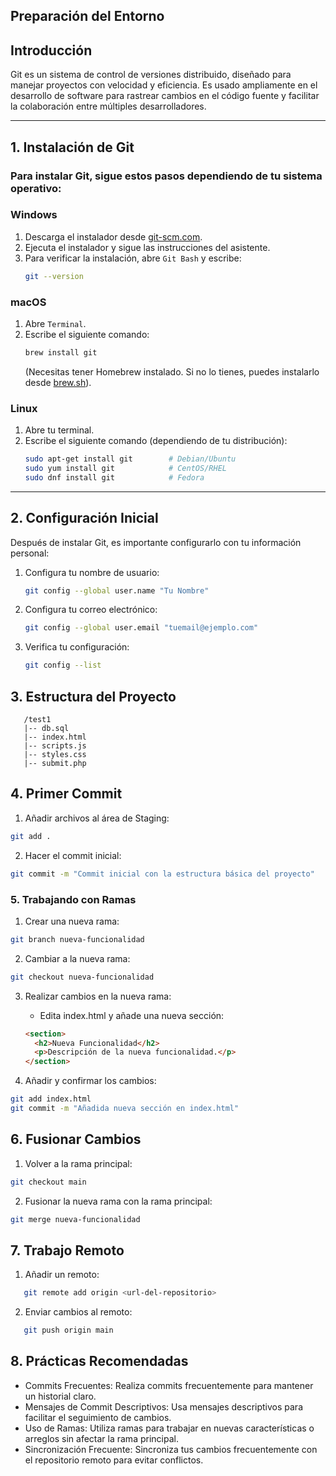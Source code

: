 ## Preparación del Entorno


## Introducción

Git es un sistema de control de versiones distribuido, diseñado para manejar proyectos con velocidad y eficiencia. Es usado ampliamente en el desarrollo de software para rastrear cambios en el código fuente y facilitar la colaboración entre múltiples desarrolladores.


---

## 1. Instalación de Git

### Para instalar Git, sigue estos pasos dependiendo de tu sistema operativo:

### Windows
1. Descarga el instalador desde [git-scm.com](https://git-scm.com/download/win).
2. Ejecuta el instalador y sigue las instrucciones del asistente.
3. Para verificar la instalación, abre `Git Bash` y escribe:
    ```bash
    git --version
    ```

### macOS
1. Abre `Terminal`.
2. Escribe el siguiente comando:
    ```bash
    brew install git
    ```
   (Necesitas tener Homebrew instalado. Si no lo tienes, puedes instalarlo desde [brew.sh](https://brew.sh/)).

### Linux
1. Abre tu terminal.
2. Escribe el siguiente comando (dependiendo de tu distribución):
    ```bash
    sudo apt-get install git        # Debian/Ubuntu
    sudo yum install git            # CentOS/RHEL
    sudo dnf install git            # Fedora
    ```

---

## 2. Configuración Inicial

Después de instalar Git, es importante configurarlo con tu información personal:

1. Configura tu nombre de usuario:
    ```bash
    git config --global user.name "Tu Nombre"
    ```

2. Configura tu correo electrónico:
    ```bash
    git config --global user.email "tuemail@ejemplo.com"
    ```

3. Verifica tu configuración:
    ```bash
    git config --list
    ```

## 3. Estructura del Proyecto
```
   /test1
   |-- db.sql
   |-- index.html
   |-- scripts.js
   |-- styles.css
   |-- submit.php
```

## 4. Primer Commit

1. Añadir archivos al área de Staging:
```bash
git add .
```
2. Hacer el commit inicial:
```bash
git commit -m "Commit inicial con la estructura básica del proyecto"
```

### 5. Trabajando con Ramas

1. Crear una nueva rama:

```bash
git branch nueva-funcionalidad
```
2. Cambiar a la nueva rama:
```bash
git checkout nueva-funcionalidad
```

3. Realizar cambios en la nueva rama:
       
   - Edita index.html y añade una nueva sección:
   ```html
   <section>
     <h2>Nueva Funcionalidad</h2>
     <p>Descripción de la nueva funcionalidad.</p>
   </section>
   ```

4. Añadir y confirmar los cambios:
```bash
git add index.html
git commit -m "Añadida nueva sección en index.html"
```

## 6. Fusionar Cambios

1. Volver a la rama principal:

```bash
git checkout main
```

2. Fusionar la nueva rama con la rama principal:
```bash
git merge nueva-funcionalidad
```

## 7. Trabajo Remoto

1. Añadir un remoto:

```bash
   git remote add origin <url-del-repositorio>
```

2. Enviar cambios al remoto:
```bash
   git push origin main
```

## 8. Prácticas Recomendadas

- Commits Frecuentes: Realiza commits frecuentemente para mantener un historial claro.
- Mensajes de Commit Descriptivos: Usa mensajes descriptivos para facilitar el seguimiento de cambios.
- Uso de Ramas: Utiliza ramas para trabajar en nuevas características o arreglos sin afectar la rama principal.
- Sincronización Frecuente: Sincroniza tus cambios frecuentemente con el repositorio remoto para evitar conflictos.








